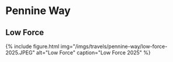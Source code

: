# Pennine Way

## Low Force

{% include figure.html
  img="/imgs/travels/pennine-way/low-force-2025.JPEG"
  alt="Low Force"
  caption="Low Force 2025" %}
